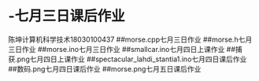 # -七月三日课后作业
陈坤计算机科学技术18030100437
##morse.cpp七月三日作业
##morse.h七月三日作业
##morse.ino七月三日作业
##smallcar.ino七月四日上课作业
##捕获.png七月四日上课作业
##spectacular_lahdi_stantia1.ino七月四日课后作业
##数码.png七月四日课后作业
##morse.png七月五日课后作业
